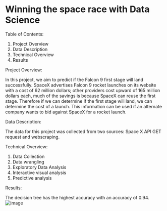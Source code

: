 # Winning the space race with Data Science

Table of Contents:
1. Project Overview
2. Data Description
3. Technical Overview
4. Results

   
Project Overview:

In this project, we aim to predict if the Falcon 9 first stage will land successfully. SpaceX advertises Falcon 9 rocket launches on its website with a cost of 62 million dollars; other providers cost upward of 165 million dollars each, much of the savings is because SpaceX can reuse the first stage. Therefore if we can determine if the first stage will land, we can determine the cost of a launch. This information can be used if an alternate company wants to bid against SpaceX for a rocket launch. 


Data Description:

The data for this project was collected from two sources: Space X API GET request and webscraping.


Technical Overview:
1. Data Collection
2. Data wrangling
3. Exploratory Data Analysis
4. Interactive visual analysis
5. Predictive analysis

Results:

The decision tree has the highest accuracy with an accuracy of 0.94.
![image](https://github.com/VivianEzeagu/Winning-the-space-race-with-data-science/assets/115571925/417a937f-2f45-4eef-9e8f-1c0f36aea5e3)


